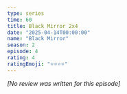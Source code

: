 ```yaml
---
type: series
time: 60
title: Black Mirror 2x4
date: "2025-04-14T00:00:00"
name: "Black Mirror"
season: 2
episode: 4
rating: 4
ratingEmoji: "⭐️⭐️⭐️⭐️"
---
```


_[No review was written for this episode]_